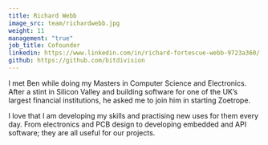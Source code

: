 ```yaml
---
title: Richard Webb
image_src: team/richardwebb.jpg
weight: 11
management: "true"
job_title: Cofounder
linkedin: https://www.linkedin.com/in/richard-fortescue-webb-9723a360/
github: https://github.com/bitdivision
---
```


I met Ben while doing my Masters in Computer Science and Electronics. After a stint in Silicon Valley and building software for one of the UK’s largest financial institutions, he asked me to join him in starting Zoetrope.

I love that I am developing my skills and practising new uses for them every day. From electronics and PCB design to developing embedded and API software; they are all useful for our projects.
